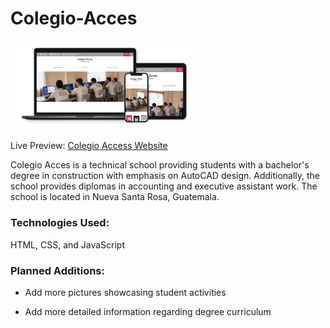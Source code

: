 # Colegio-Acces
<img src="./img/colegioDevices.png" width="300">

Live Preview: [Colegio Access Website](https://www.colegioacces.com/)

Colegio Acces is a technical school providing students with a bachelor's degree in construction with emphasis on AutoCAD design. Additionally, the school provides diplomas in accounting and executive assistant work. The school is located in Nueva Santa Rosa, Guatemala.

### Technologies Used:

  HTML, CSS, and  JavaScript

### Planned Additions:

  * Add more pictures showcasing student activities

  * Add more detailed information regarding degree curriculum
